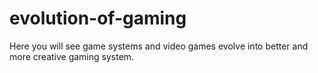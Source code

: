 # evolution-of-gaming
Here you will see game systems and video games evolve into better and more creative gaming system.
